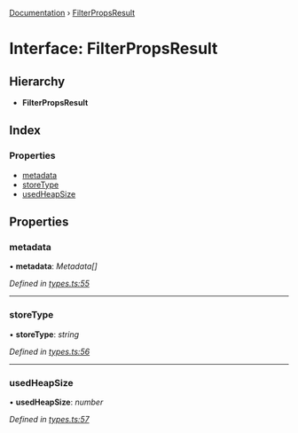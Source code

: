 [Documentation](../README.md) › [FilterPropsResult](filterpropsresult.md)

# Interface: FilterPropsResult

## Hierarchy

* **FilterPropsResult**

## Index

### Properties

* [metadata](filterpropsresult.md#metadata)
* [storeType](filterpropsresult.md#storetype)
* [usedHeapSize](filterpropsresult.md#usedheapsize)

## Properties

###  metadata

• **metadata**: *Metadata[]*

*Defined in [types.ts:55](https://github.com/badbatch/cachemap/blob/141407d/packages/core-worker/src/types.ts#L55)*

___

###  storeType

• **storeType**: *string*

*Defined in [types.ts:56](https://github.com/badbatch/cachemap/blob/141407d/packages/core-worker/src/types.ts#L56)*

___

###  usedHeapSize

• **usedHeapSize**: *number*

*Defined in [types.ts:57](https://github.com/badbatch/cachemap/blob/141407d/packages/core-worker/src/types.ts#L57)*
